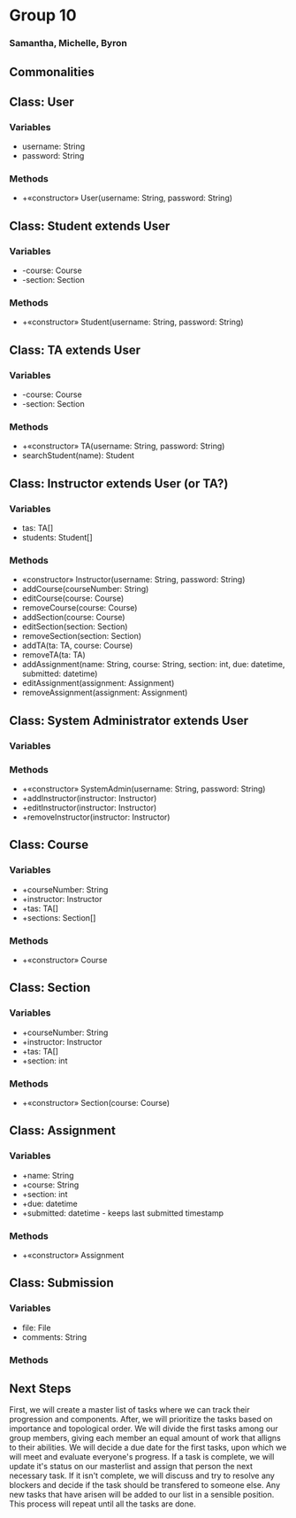 # Group 10
### Samantha, Michelle, Byron

## Commonalities
## Class: User
### Variables
- username: String
- password: String
### Methods
- +«constructor» User(username: String, password: String)
## Class: Student extends User
### Variables
- -course: Course
- -section: Section
### Methods
- +«constructor» Student(username: String, password: String)
## Class: TA extends User
### Variables
- -course: Course
- -section: Section
### Methods
- +«constructor» TA(username: String, password: String)
- searchStudent(name): Student
## Class: Instructor extends User (or TA?)
### Variables
- tas: TA[]
- students: Student[]
### Methods
- «constructor» Instructor(username: String, password: String)
- addCourse(courseNumber: String)
- editCourse(course: Course)
- removeCourse(course: Course)
- addSection(course: Course)
- editSection(section: Section)
- removeSection(section: Section)
- addTA(ta: TA, course: Course)
- removeTA(ta: TA)
- addAssignment(name: String, course: String, section: int, due: datetime, submitted: datetime)
- editAssignment(assignment: Assignment)
- removeAssignment(assignment: Assignment)
## Class: System Administrator extends User
### Variables
### Methods
- +«constructor» SystemAdmin(username: String, password: String)
- +addInstructor(instructor: Instructor)
- +editInstructor(instructor: Instructor)
- +removeInstructor(instructor: Instructor)
## Class: Course
### Variables
- +courseNumber: String
- +instructor: Instructor
- +tas: TA[]
- +sections: Section[]
### Methods
- +«constructor» Course
## Class: Section
### Variables
- +courseNumber: String
- +instructor: Instructor
- +tas: TA[]
- +section: int
### Methods
- +«constructor» Section(course: Course)
## Class: Assignment
### Variables
- +name: String
- +course: String
- +section: int
- +due: datetime
- +submitted: datetime - keeps last submitted timestamp
### Methods
- +«constructor» Assignment
## Class: Submission
### Variables
- file: File
- comments: String
### Methods


## Next Steps
First, we will create a master list of tasks where we can track their progression and components.  After, we will prioritize the tasks based on importance and topological order.  We will divide the first tasks among our group members, giving each member an equal amount of work that alligns to their abilities.  We will decide a due date for the first tasks, upon which we will meet and evaluate everyone's progress.  If a task is complete, we will update it's status on our masterlist and assign that person the next necessary task.  If it isn't complete, we will discuss and try to resolve any blockers and decide if the task should be transfered to someone else.  Any new tasks that have arisen will be added to our list in a sensible position.  This process will repeat until all the tasks are done.
